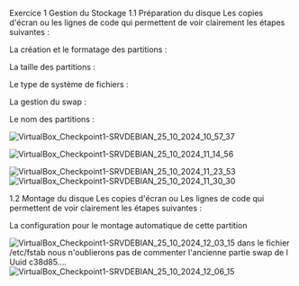  Exercice 1 Gestion du Stockage
 1.1 Préparation du disque
 Les copies d'écran ou les lignes de code qui permettent de voir clairement les étapes suivantes :
 
 La création et le formatage des partitions : 
 
  La taille des partitions :
 
 Le type de système de fichiers :
 
 La gestion du swap :
 
 Le nom des partitions :

![VirtualBox_Checkpoint1-SRVDEBIAN_25_10_2024_10_57_37](https://github.com/user-attachments/assets/625bdd52-92bd-40db-86f9-a2ce430cf354)

![VirtualBox_Checkpoint1-SRVDEBIAN_25_10_2024_11_14_56](https://github.com/user-attachments/assets/4e7e3022-7940-47b9-9683-8deb2a128019)

![VirtualBox_Checkpoint1-SRVDEBIAN_25_10_2024_11_23_53](https://github.com/user-attachments/assets/3503c3d3-d970-4d47-8800-b6ede09cb255)
![VirtualBox_Checkpoint1-SRVDEBIAN_25_10_2024_11_30_30](https://github.com/user-attachments/assets/b6837407-0c21-4fc4-8de7-6d19e93d21f6)

1.2 Montage du disque
Les copies d'écran ou Les lignes de code qui permettent de voir clairement les étapes suivantes :

La configuration pour le montage automatique de cette partition

![VirtualBox_Checkpoint1-SRVDEBIAN_25_10_2024_12_03_15](https://github.com/user-attachments/assets/d55267e7-54a1-40e7-96f6-29c87162d93a)
dans le fichier /etc/fstab nous n'oublierons pas de commenter l'ancienne partie swap de l Uuid c38d85....
![VirtualBox_Checkpoint1-SRVDEBIAN_25_10_2024_12_06_15](https://github.com/user-attachments/assets/efc107aa-c7f8-4ee1-8df7-457bc747e3dd)


